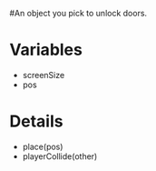 #An object you pick to unlock doors.

# Variables #

  * screenSize
  * pos

# Details #

  * place(pos)
  * playerCollide(other)